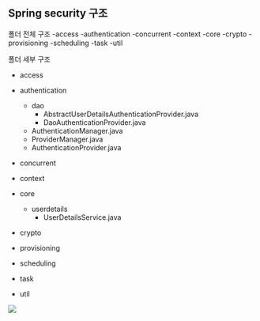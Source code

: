 ## Spring security 구조


폴더 전체 구조
-access
-authentication
-concurrent
-context
-core
-crypto
-provisioning
-scheduling
-task
-util




폴더 세부 구조
- access
- authentication
  - dao
    - AbstractUserDetailsAuthenticationProvider.java
    - DaoAuthenticationProvider.java
  - AuthenticationManager.java
  - ProviderManager.java
  - AuthenticationProvider.java

- concurrent
- context
- core
  - userdetails
    - UserDetailsService.java
- crypto
- provisioning
- scheduling
- task
- util


![](https://i.imgur.com/OldTpVj.png)
